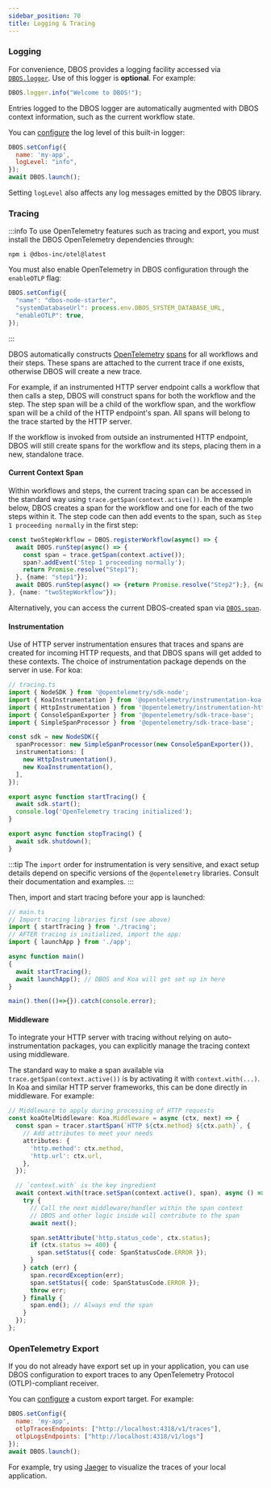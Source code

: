 ```yaml
---
sidebar_position: 70
title: Logging & Tracing
---
```


### Logging

For convenience, DBOS provides a logging facility accessed via [`DBOS.logger`](../reference/methods.md#dboslogger). Use of this logger is **optional**.
For example:

```javascript
DBOS.logger.info("Welcome to DBOS!");
```

Entries logged to the DBOS logger are automatically augmented with DBOS context information, such as the current workflow state.

You can [configure](../reference/configuration.md) the log level of this built-in logger:
```javascript
DBOS.setConfig({
  name: 'my-app',
  logLevel: "info",
});
await DBOS.launch();
```

Setting `logLevel` also affects any log messages emitted by the DBOS library.


### Tracing

:::info
To use OpenTelemetry features such as tracing and export, you must install the DBOS OpenTelemetry dependencies through:

```
npm i @dbos-inc/otel@latest
```

You must also enable OpenTelemetry in DBOS configuration through the `enableOTLP` flag:

```typescript
DBOS.setConfig({
  "name": "dbos-node-starter",
  "systemDatabaseUrl": process.env.DBOS_SYSTEM_DATABASE_URL,
  "enableOTLP": true,
});
```
:::

DBOS automatically constructs [OpenTelemetry](https://opentelemetry.io/) [spans](https://opentelemetry.io/docs/concepts/signals/traces/#spans) for all workflows and their steps.  These spans are attached to the current trace if one exists, otherwise DBOS will create a new trace.

For example, if an instrumented HTTP server endpoint calls a workflow that then calls a step, DBOS will construct spans for both the workflow and the step.
The step span will be a child of the workflow span, and the workflow span will be a child of the HTTP endpoint's span.  All spans will belong to the trace started by the HTTP server.

If the workflow is invoked from outside an instrumented HTTP endpoint, DBOS will still create spans for the workflow and its steps, placing them in a new, standalone trace.

#### Current Context Span

Within workflows and steps, the current tracing span can be accessed in the standard way using `trace.getSpan(context.active())`. In the example below, DBOS creates a span for the workflow and one for each of the two steps within it. The step code can then add events to the span, such as `Step 1 proceeding normally` in the first step:

```typescript
const twoStepWorkflow = DBOS.registerWorkflow(async() => {
  await DBOS.runStep(async() => {
    const span = trace.getSpan(context.active());
    span?.addEvent('Step 1 proceeding normally');
    return Promise.resolve("Step1");
  }, {name: "step1"});
  await DBOS.runStep(async() => {return Promise.resolve("Step2");}, {name: "step2"});
}, {name: "twoStepWorkflow"});
```

Alternatively, you can access the current DBOS-created span via [`DBOS.span`](../reference/methods.md#dbosspan).

#### Instrumentation

Use of HTTP server instrumentation ensures that traces and spans are created for incoming HTTP requests, and that DBOS spans will get added to these contexts.  The choice of instrumentation package depends on the server in use.  For koa:

```typescript
// tracing.ts
import { NodeSDK } from '@opentelemetry/sdk-node';
import { KoaInstrumentation } from '@opentelemetry/instrumentation-koa';
import { HttpInstrumentation } from '@opentelemetry/instrumentation-http';
import { ConsoleSpanExporter } from '@opentelemetry/sdk-trace-base';
import { SimpleSpanProcessor } from '@opentelemetry/sdk-trace-base';

const sdk = new NodeSDK({
  spanProcessor: new SimpleSpanProcessor(new ConsoleSpanExporter()),
  instrumentations: [
    new HttpInstrumentation(),
    new KoaInstrumentation(),
  ],
});

export async function startTracing() {
  await sdk.start();
  console.log('OpenTelemetry tracing initialized');
}

export async function stopTracing() {
  await sdk.shutdown();
}
```

:::tip
The `import` order for instrumentation is very sensitive, and exact setup details depend on specific versions of the `@opentelemetry` libraries.  Consult their documentation and examples.
:::

Then, import and start tracing before your app is launched:
```typescript
// main.ts
// Import tracing libraries first (see above)
import { startTracing } from './tracing';
// AFTER tracing is initialized, import the app:
import { launchApp } from './app';

async function main()
{
  await startTracing();
  await launchApp(); // DBOS and Koa will get set up in here
}

main().then(()=>{}).catch(console.error);
```

#### Middleware
To integrate your HTTP server with tracing without relying on auto-instrumentation packages, you can explicitly manage the tracing context using middleware.

The standard way to make a span available via `trace.getSpan(context.active())` is by activating it with `context.with(...)`.  In Koa and similar HTTP server frameworks, this can be done directly in middleware. For example:

```typescript
// Middleware to apply during processing of HTTP requests
const koaOtelMiddleware: Koa.Middleware = async (ctx, next) => {
  const span = tracer.startSpan(`HTTP ${ctx.method} ${ctx.path}`, {
    // Add attributes to meet your needs
    attributes: {
      'http.method': ctx.method,
      'http.url': ctx.url,
    },
  });

  // `context.with` is the key ingredient
  await context.with(trace.setSpan(context.active(), span), async () => {
    try {
      // Call the next middleware/handler within the span context
      // DBOS and other logic inside will contribute to the span
      await next();

      span.setAttribute('http.status_code', ctx.status);
      if (ctx.status >= 400) {
        span.setStatus({ code: SpanStatusCode.ERROR });
      }
    } catch (err) {
      span.recordException(err);
      span.setStatus({ code: SpanStatusCode.ERROR });
      throw err;
    } finally {
      span.end(); // Always end the span
    }
  });
};
```

### OpenTelemetry Export

If you do not already have export set up in your application, you can use DBOS configuration to export traces to any OpenTelemetry Protocol (OTLP)-compliant receiver.

You can [configure](../reference/configuration.md) a custom export target.
For example:

```javascript
DBOS.setConfig({
  name: 'my-app',
  otlpTracesEndpoints: ["http://localhost:4318/v1/traces"],
  otlpLogsEndpoints: ["http://localhost:4318/v1/logs"]
});
await DBOS.launch();
```

For example, try using [Jaeger](https://www.jaegertracing.io/docs/latest/getting-started/) to visualize the traces of your local application.

